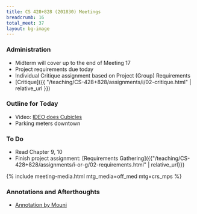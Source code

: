 ```yaml
---
title: CS 428+828 (201830) Meetings
breadcrumb: 16
total_meet: 37
layout: bg-image
---
```

### Administration

* Midterm will cover up to the end of Meeting 17
* Project requirements due today
* Individual Critique assignment based on Project (Group) Requirements
* [Critique]({{ "/teaching/CS-428+828/assignments/i/02-critique.html" | relative_url }})

### Outline for Today

* Video: [IDEO does Cubicles](https://www.youtube.com/watch?v=iuzMTw37psg)
* Parking meters downtown

### To Do

* Read Chapter 9, 10
* Finish project assignment: [Requirements Gathering]({{"/teaching/CS-428+828/assignments/i-or-g/02-requirements.html" | relative_url}})

{% include meeting-media.html mtg_media=off_med mtg=crs_mps %}

### Annotations and Afterthoughts

* [Annotation by Mouni](https://urcourses.uregina.ca/mod/oublog/viewpost.php?post=27568)
